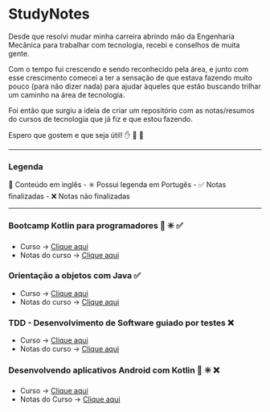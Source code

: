 # StudyNotes

Desde que resolvi mudar minha carreira abrindo mão da Engenharia Mecânica para trabalhar com tecnologia, recebi e conselhos de muita gente.

Com o tempo fui crescendo e sendo reconhecido pela área, e junto com esse crescimento comecei a ter a sensação de que estava fazendo muito pouco (para não dizer nada) para ajudar àqueles que estão buscando trilhar um caminho na área de tecnologia.

Foi então que surgiu a ideia de criar um repositório com as notas/resumos do cursos de tecnologia que já fiz e que estou fazendo.

Espero que gostem e que seja útil! :hand: :facepunch: :rocket:

***

### Legenda

:statue_of_liberty: Conteúdo em inglês - :eight_spoked_asterisk: Possui legenda em Portugês - :white_check_mark: Notas finalizadas - :x: Notas não finalizadas

***

### Bootcamp Kotlin para programadores :statue_of_liberty: :eight_spoked_asterisk: :white_check_mark:

- Curso -> [Clique aqui](https://www.udacity.com/course/kotlin-bootcamp-for-programmers--ud9011)
- Notas do curso -> [Clique aqui](https://github.com/gifs88/StudyNotes/blob/master/kotlib_bootcmap_udacity.md)

### Orientação a objetos com Java :white_check_mark:

- Curso -> [Clique aqui](https://www.coursera.org/learn/orientacao-a-objetos-com-java)
- Notas do curso -> [Clique aqui](https://github.com/gifs88/StudyNotes/blob/master/oop_java_coursera_ita.md)

### TDD - Desenvolvimento de Software guiado por testes :x:

- Curso -> [Clique aqui](https://www.coursera.org/learn/tdd-desenvolvimento-de-software-guiado-por-testes)
- Notas do curso -> [Clique aqui](https://github.com/gifs88/StudyNotes/blob/master/tdd_coursera.md)

### Desenvolvendo aplicativos Android com Kotlin :statue_of_liberty: :eight_spoked_asterisk: :x:

- Curso -> [Clique aqui](https://www.udacity.com/course/developing-android-apps-with-kotlin--ud9012)
- Notas do Curso -> [Clique aqui](https://github.com/gifs88/StudyNotes/blob/master/dev_android_kotlin_udacity.md)